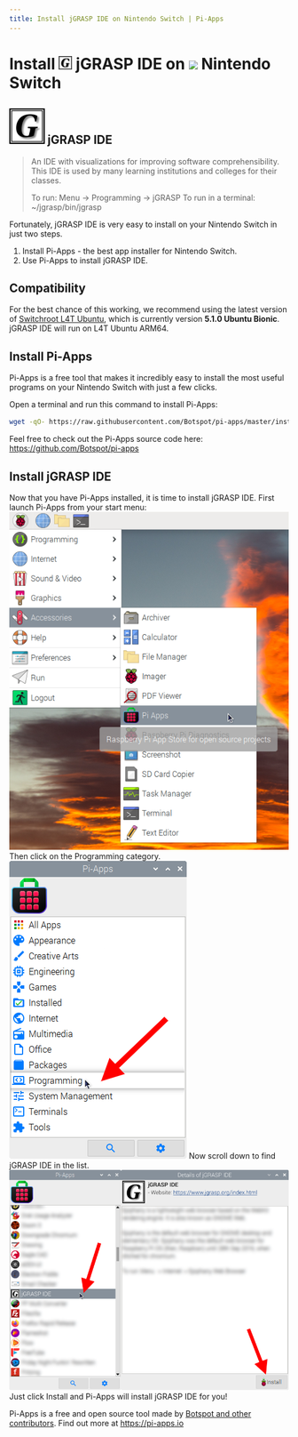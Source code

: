 ```yaml
---
title: Install jGRASP IDE on Nintendo Switch | Pi-Apps
---
```

<div class="simple-install-content content">

# Install <img src="/img/app-icons/jGRASP IDE/icon-64.png" height=24> jGRASP IDE on <img src=https://switchroot.org/logo.png height=24> Nintendo Switch

## <img src="/img/app-icons/jGRASP IDE/icon-64.png"> jGRASP IDE
> An IDE with visualizations for improving software comprehensibility.
> This IDE is used by many learning institutions and colleges for their classes.
> 
> To run: Menu -> Programming -> jGRASP
> To run in a terminal: ~/jgrasp/bin/jgrasp

Fortunately, jGRASP IDE is very easy to install on your Nintendo Switch in just two steps.
1. Install Pi-Apps - the best app installer for Nintendo Switch.
2. Use Pi-Apps to install jGRASP IDE.
</div>
<div class="simple-install-content content">

## Compatibility
For the best chance of this working, we recommend using the latest version of [Switchroot L4T Ubuntu](https://wiki.switchroot.org/en/Linux/Ubuntu-Install-Guide), which is currently version **5.1.0 Ubuntu Bionic**.
jGRASP IDE will run on L4T Ubuntu ARM64.
</div>
<div class="simple-install-content content">

## Install Pi-Apps

Pi-Apps is a free tool that makes it incredibly easy to install the most useful programs on your Nintendo Switch with just a few clicks.

Open a terminal and run this command to install Pi-Apps:
```bash
wget -qO- https://raw.githubusercontent.com/Botspot/pi-apps/master/install | bash
```
Feel free to check out the Pi-Apps source code here: https://github.com/Botspot/pi-apps
</div>
<div class="simple-install-content content">

## Install jGRASP IDE

Now that you have Pi-Apps installed, it is time to install jGRASP IDE.
First launch Pi-Apps from your start menu:
<img src="/img/start-menu.png">
Then click on the Programming category.
<img src="/img/category-selections/Programming.png">
Now scroll down to find jGRASP IDE in the list.
<img src="/img/app-icons/jGRASP IDE/app-selection.png">
Just click Install and Pi-Apps will install jGRASP IDE for you!
</div>
<div class="simple-install-content content">

Pi-Apps is a free and open source tool made by [Botspot and other contributors](/about/#contributors). Find out more at https://pi-apps.io
</div>
